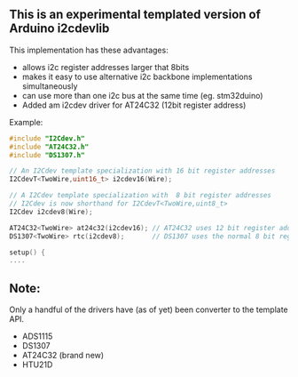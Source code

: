 ## This is an experimental templated version of Arduino i2cdevlib
This implementation has these advantages:
* allows i2c register addresses larger that 8bits
* makes it easy to use alternative i2c backbone implementations simultaneously
* can use more than one i2c bus at the same time (eg. stm32duino)
* Added am i2cdev driver for AT24C32 (12bit register address)

Example:
```c++
#include "I2Cdev.h"
#include "AT24C32.h"
#include "DS1307.h"

// An I2Cdev template specialization with 16 bit register addresses
I2CdevT<TwoWire,uint16_t> i2cdev16(Wire);

// A I2Cdev template specialization with  8 bit register addresses
// I2Cdev is now shorthand for I2CdevT<TwoWire,uint8_t>
I2Cdev i2cdev8(Wire);

AT24C32<TwoWire> at24c32(i2cdev16); // AT24C32 uses 12 bit register addresses
DS1307<TwoWire> rtc(i2cdev8);       // DS1307 uses the normal 8 bit register addresses

setup() {
....
```


## Note:
Only a handful of the drivers have (as of yet) been converter to the template API.

* ADS1115
* DS1307
* AT24C32 (brand new)
* HTU21D
